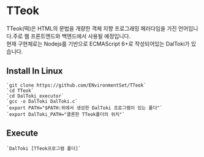 # TTeok
TTeok(떡)은 HTML의 문법을 개량한 객체 지향 프로그래밍 페러다임을 가진 언어입니다.주로 웹 프론트엔드와 백엔드에서 사용될 예정입니다.  
현재 구현체로는 Nodejs를 기반으로 ECMAScript 6+로 작성되어있는 DalToki가 있습니다.

## Install In Linux
    `git clone https://github.com/ENvironmentSet/TTeok`  
    `cd TTeok`
    `cd DalToki_executor`  
    `gcc -o DalToki DalToki.c`  
    `export PATH="$PATH:위에서 생성한 DalToki 프로그램이 있는 폴더"`  
    `export DalToki_PATH="클론한 TTeok폴더의 위치"`  

## Execute
    `DalToki [TTeok프로그램 폴더]` 


